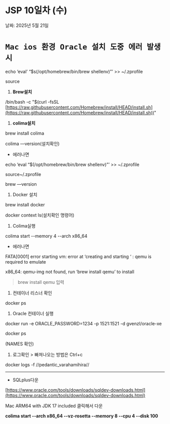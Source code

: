 # JSP 10일차 (수)

날짜: 2025년 5월 21일

# `Mac ios 환경 Oracle 설치 도중 에러 발생시`

echo ‘eval’ “$s(/opt/homebrew/bin/brew shellenv)”’ >> ~/.zprofile

source

1. **Brew설치**

/bin/bash -c "$(curl -fsSL [https://raw.githubusercontent.com/Homebrew/install/HEAD/install.sh](https://raw.githubusercontent.com/Homebrew/install/HEAD/install.sh))"

1. **colima설치**

brew install colima

colima —version(설치확인)

- 에러나면

echo ‘eval “$(/opt/homebrew/bin/brew shellenv)”’ >> ~/.zprofile

source~/.zprofile

brew —version

1. Docker 설치

brew install docker

docker context ls(설치확인 명령어)

1. Colima실행

colima start  --memory 4 --arch x86_64

- 에러나면

FATA[0001] error starting vm: error at ‘creating and starting ‘ : qemu is required to emulate

x86_64: qemu-img not found, run ‘brew install qemu’ to install

> brew install qemu 입력
> 
1. 컨테이너 리스너 확인

docker ps

1. Oracle 컨테이너 실행

docker run -e ORACLE_PASSWORD=1234 -p 1521:1521 -d gvenzl/oracle-xe

docker ps

(NAMES 확인)

1. 로그확인 > 빠져나오는 방법은 Ctrl+c

docker logs -f //pedantic_varahamihira//

---

- SQLplus다운

[https://www.oracle.com/tools/downloads/sqldev-downloads.html](https://www.oracle.com/tools/downloads/sqldev-downloads.html)

Mac ARM64 with JDK 17 included 클릭해서 다운

**colima start --arch x86_64 --vz-rosetta --memory 8 --cpu 4 --disk 100**